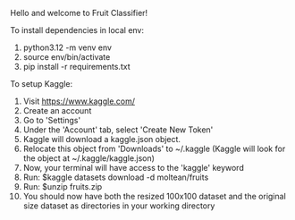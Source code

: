 Hello and welcome to Fruit Classifier!

To install dependencies in local env:

1. python3.12 -m venv env
2. source env/bin/activate
3. pip install -r requirements.txt

To setup Kaggle:

1. Visit https://www.kaggle.com/
2. Create an account
3. Go to 'Settings'
4. Under the 'Account' tab, select 'Create New Token'
5. Kaggle will download a kaggle.json object.
6. Relocate this object from 'Downloads' to ~/.kaggle (Kaggle will look for the object at ~/.kaggle/kaggle.json)
7. Now, your terminal will have access to the 'kaggle' keyword
8. Run: $kaggle datasets download -d moltean/fruits
9. Run: $unzip fruits.zip
10. You should now have both the resized 100x100 dataset and the original size dataset as directories in your working directory
